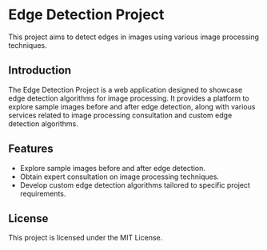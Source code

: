 # Edge Detection Project

This project aims to detect edges in images using various image processing techniques.

## Introduction

The Edge Detection Project is a web application designed to showcase edge detection algorithms for image processing. It provides a platform to explore sample images before and after edge detection, along with various services related to image processing consultation and custom edge detection algorithms.

## Features

- Explore sample images before and after edge detection.
- Obtain expert consultation on image processing techniques.
- Develop custom edge detection algorithms tailored to specific project requirements.

## License

This project is licensed under the MIT License.
